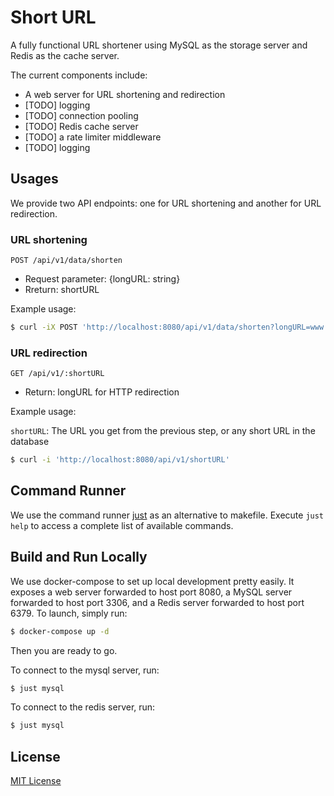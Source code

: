 # Short URL
A fully functional URL shortener using MySQL as the storage server and Redis as the cache server.

The current components include:

+ A web server for URL shortening and redirection
+ [TODO] logging
+ [TODO] connection pooling
+ [TODO] Redis cache server
+ [TODO] a rate limiter middleware
+ [TODO] logging

## Usages

We provide two API endpoints: one for URL shortening and another for URL redirection.

### URL shortening

`POST /api/v1/data/shorten`

+ Request parameter: {longURL: string}
+ Rreturn: shortURL

Example usage:

```bash
$ curl -iX POST 'http://localhost:8080/api/v1/data/shorten?longURL=www.google.com'
```

### URL redirection 

`GET /api/v1/:shortURL`

+ Return: longURL for HTTP redirection

Example usage:

`shortURL`: The URL you get from the previous step, or any short URL in the database

```bash
$ curl -i 'http://localhost:8080/api/v1/shortURL'
```

## Command Runner

We use the command runner [just](https://github.com/casey/just) as an alternative to makefile. Execute `just help` to access a complete list of available commands.

## Build and Run Locally

We use docker-compose to set up local development pretty easily. It exposes a web server forwarded to host port 8080, a MySQL server forwarded to host port 3306, and a Redis server forwarded to host port 6379. To launch, simply run:

```bash
$ docker-compose up -d
```
Then you are ready to go.


To connect to the mysql server, run:

```bash
$ just mysql
```

To connect to the redis server, run:

```bash
$ just mysql
```

## License

[MIT License](./LICENSE)

